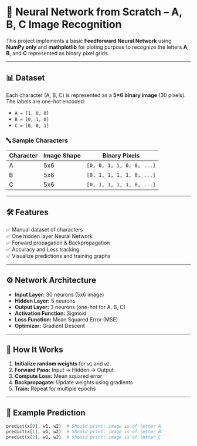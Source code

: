 # 🧠 Neural Network from Scratch – A, B, C Image Recognition

This project implements a basic **Feedforward Neural Network** using **NumPy only** and **mathplotlib** for ploting purpose to recognize the letters **A**, **B**, and **C** represented as binary pixel grids.

---

## 📊 Dataset

Each character (A, B, C) is represented as a **5×6 binary image** (30 pixels). The labels are one-hot encoded:

- `A = [1, 0, 0]`
- `B = [0, 1, 0]`
- `C = [0, 0, 1]`

### 🔤 Sample Characters

| Character | Image Shape | Binary Pixels |
|----------|--------------|----------------|
| A        | 5x6          | `[0, 0, 1, 1, 0, 0, ...]` |
| B        | 5x6          | `[0, 1, 1, 1, 1, 0, ...]` |
| C        | 5x6          | `[0, 1, 1, 1, 1, 0, ...]` |

---

## 🛠 Features

✅ Manual dataset of characters  
✅ One hidden layer Neural Network  
✅ Forward propagation & Backpropagation  
✅ Accuracy and Loss tracking  
✅ Visualize predictions and training graphs

---

## ⚙️ Network Architecture

- **Input Layer:** 30 neurons (5x6 image)
- **Hidden Layer:** 5 neurons
- **Output Layer:** 3 neurons (one-hot for A, B, C)
- **Activation Function:** Sigmoid
- **Loss Function:** Mean Squared Error (MSE)
- **Optimizer:** Gradient Descent

---

## 🏁 How It Works

1. **Initialize random weights** for `w1` and `w2`.
2. **Forward Pass:** Input → Hidden → Output
3. **Compute Loss:** Mean squared error
4. **Backpropagate:** Update weights using gradients
5. **Train:** Repeat for multiple epochs

---

## 🧪 Example Prediction

```python
predict(x[0], w1, w2)  # Should print: image is of letter A
predict(x[1], w1, w2)  # Should print: image is of letter B
predict(x[2], w1, w2)  # Should print: image is of letter C
